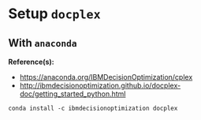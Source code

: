 # Setup `docplex`

## With `anaconda`

**Reference(s):**
- https://anaconda.org/IBMDecisionOptimization/cplex
- http://ibmdecisionoptimization.github.io/docplex-doc/getting_started_python.html

~~~~
conda install -c ibmdecisionoptimization docplex 
~~~~
